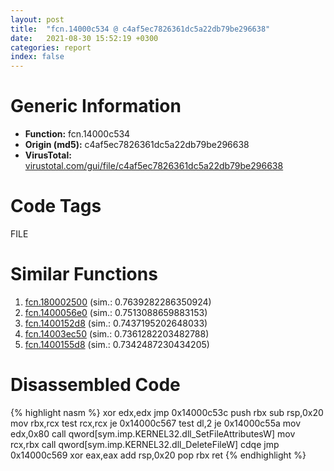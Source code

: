 ```yaml
---
layout: post
title:  "fcn.14000c534 @ c4af5ec7826361dc5a22db79be296638"
date:   2021-08-30 15:52:19 +0300
categories: report
index: false
---
```


# Generic Information
- **Function:** fcn.14000c534
- **Origin (md5):** c4af5ec7826361dc5a22db79be296638
- **VirusTotal:** [virustotal.com/gui/file/c4af5ec7826361dc5a22db79be296638][virustotal_ref]

# Code Tags
<span class="tag" id="FILE">FILE</span>


# Similar Functions

1. [fcn.180002500][similar_1_ref] (sim.: 0.7639282286350924)
2. [fcn.1400056e0][similar_2_ref] (sim.: 0.7513088659883153)
3. [fcn.1400152d8][similar_3_ref] (sim.: 0.7437195202648033)
4. [fcn.14003ec50][similar_4_ref] (sim.: 0.7361282203482788)
5. [fcn.1400155d8][similar_5_ref] (sim.: 0.7342487230434205)


# Disassembled Code

{% highlight nasm %}
xor edx,edx
jmp 0x14000c53c
push rbx
sub rsp,0x20
mov rbx,rcx
test rcx,rcx
je 0x14000c567
test dl,2
je 0x14000c55a
mov edx,0x80
call qword[sym.imp.KERNEL32.dll_SetFileAttributesW]
mov rcx,rbx
call qword[sym.imp.KERNEL32.dll_DeleteFileW]
cdqe 
jmp 0x14000c569
xor eax,eax
add rsp,0x20
pop rbx
ret 
{% endhighlight %}


[similar_1_ref]: /report/fcn.180002500@7dc44f7522d53d03c7b1f4335f6d2a15
[similar_2_ref]: /report/fcn.1400056e0@c5b958b285b208bffd52d8455e15d93a
[similar_3_ref]: /report/fcn.1400152d8@3bee9e0608c478ffce0d10559aae732b
[similar_4_ref]: /report/fcn.14003ec50@3bee9e0608c478ffce0d10559aae732b
[similar_5_ref]: /report/fcn.1400155d8@c5b958b285b208bffd52d8455e15d93a
[virustotal_ref]: https://www.virustotal.com/gui/file/c4af5ec7826361dc5a22db79be296638
